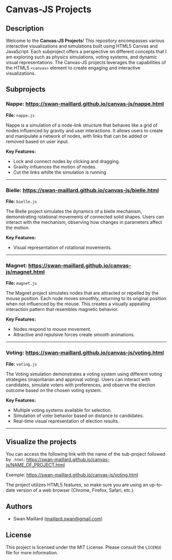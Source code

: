 # Canvas-JS Projects

## Description

Welcome to the **Canvas-JS Projects**! This repository encompasses various interactive visualizations and simulations built using HTML5 Canvas and JavaScript. Each subproject offers a perspective on different concepts that I am exploring such as physics simulations, voting systems, and dynamic visual representations.
The Canvas-JS projects leverages the capabilities of the HTML5 `<canvas>` element to create engaging and interactive visualizations.

## Subprojects

### Nappe: https://swan-maillard.github.io/canvas-js/nappe.html

**File:** `nappe.js`

Nappe is a simulation of a node-link structure that behaves like a grid of nodes influenced by gravity and user interactions. It allows users to create and manipulate a network of nodes, with links that can be added or removed based on user input.

**Key Features:**
- Lock and connect nodes by clicking and dragging.
- Gravity influences the motion of nodes.
- Cut the links whilte the simulation is running

---

### Bielle: https://swan-maillard.github.io/canvas-js/bielle.html

**File:** `bielle.js`

The Bielle project simulates the dynamics of a bielle mechanism, demonstrating rotational movements of connected solid shapes. Users can interact with the mechanism, observing how changes in parameters affect the motion.

**Key Features:**
- Visual representation of rotational movements.

---

### Magnet: https://swan-maillard.github.io/canvas-js/magnet.html

**File:** `magnet.js`

The Magnet project simulates nodes that are attracted or repelled by the mouse position. Each node moves smoothly, returning to its original position when not influenced by the mouse. This creates a visually appealing interaction pattern that resembles magnetic behavior.

**Key Features:**
- Nodes respond to mouse movement.
- Attractive and repulsive forces create smooth animations.

---

### Voting: https://swan-maillard.github.io/canvas-js/voting.html

**File:** `voting.js`

The Voting simulation demonstrates a voting system using different voting strategies (majoritarian and approval voting). Users can interact with candidates, simulate voters with preferences, and observe the election outcome based on the chosen voting system.

**Key Features:**
- Multiple voting systems available for selection.
- Simulation of voter behavior based on distance to candidates.
- Real-time visual representation of election results.

---

## Visualize the projects

You can access the following link with the name of the sub-project followed by `.html`: https://swan-maillard.github.io/canvas-js/NAME_OF_PROJECT.html

Exemple: https://swan-maillard.github.io/canvas-js/voting.html

The project utilizes HTML5 features, so make sure you are using an up-to-date version of a web browser (Chrome, Firefox, Safari, etc.).

## Authors

- Swan Maillard (maillard.swan@gmail.com)

## License

This project is licensed under the MIT License. Please consult the `LICENSE` file for more information.
